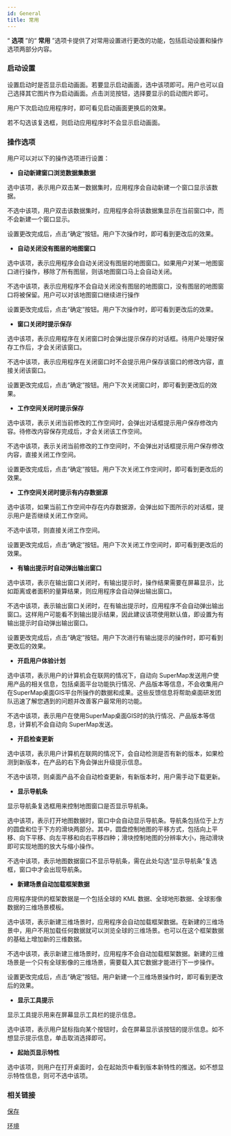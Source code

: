 ```yaml
---
id: General
title: 常用
---
```

“ **选项** ”的“ **常用** ”选项卡提供了对常用设置进行更改的功能，包括启动设置和操作选项两部分内容。

### 启动设置

设置启动时是否显示启动画面。若要显示启动画面，选中该项即可。用户也可以自己选择其它图片作为启动画面。点击浏览按钮，选择要显示的启动图片即可。

用户下次启动应用程序时，即可看见启动画面更换后的效果。

若不勾选该复选框，则启动应用程序时不会显示启动画面。

### 操作选项

用户可以对以下的操作选项进行设置：

  * **自动新建窗口浏览数据集数据**

选中该项，表示用户双击某一数据集时，应用程序会自动新建一个窗口显示该数据。

不选中该项，用户双击该数据集时，应用程序会将该数据集显示在当前窗口中，而不会新建一个窗口显示。

设置更改完成后，点击“确定”按钮。用户下次操作时，即可看到更改后的效果。

  * **自动关闭没有图层的地图窗口**

选中该项，表示应用程序会自动关闭没有图层的地图窗口。如果用户对某一地图窗口进行操作，移除了所有图层，则该地图窗口马上会自动关闭。

不选中该项，表示应用程序不会自动关闭没有图层的地图窗口，没有图层的地图窗口将被保留。用户可以对该地图窗口继续进行操作

设置更改完成后，点击“确定”按钮。用户下次操作时，即可看到更改后的效果。

  * **窗口关闭时提示保存**

选中该项，表示应用程序在关闭窗口时会弹出提示保存的对话框。待用户处理好保存工作后，才会关闭该窗口。

不选中该项，表示应用程序在关闭窗口时不会提示用户保存该窗口的修改内容，直接关闭该窗口。

设置更改完成后，点击“确定”按钮。用户下次关闭窗口时，即可看到更改后的效果。

  * **工作空间关闭时提示保存**

选中该项，表示关闭当前修改的工作空间时，会弹出对话框提示用户保存修改内容。待修改内容保存完成后，才会关闭该工作空间。

不选中该项，表示关闭当前修改的工作空间时，不会弹出对话框提示用户保存修改内容，直接关闭工作空间。

设置更改完成后，点击“确定”按钮。用户下次关闭工作空间时，即可看到更改后的效果。

  * **工作空间关闭时提示有内存数据源**

选中该项，如果当前工作空间中存在内存数据源，会弹出如下图所示的对话框，提示用户是否继续关闭工作空间。

不选中该项，则直接关闭工作空间。

设置更改完成后，点击“确定”按钮。用户下次关闭工作空间时，即可看到更改后的效果。


  * **有输出提示时自动弹出输出窗口**

选中该项，表示在输出窗口关闭时，有输出提示时，操作结果需要在屏幕显示，比如距离或者面积的量算结果，则应用程序会自动弹出输出窗口。

不选中该项，表示输出窗口关闭时，在有输出提示时，应用程序不会自动弹出输出窗口。这样用户可能看不到输出提示结果，因此建议该项使用默认值，即设置为有输出提示时自动弹出输出窗口。

设置更改完成后，点击“确定”按钮。用户下次进行有输出提示的操作时，即可看到更改后的效果。

  * **开启用户体验计划**

选中该项，表示用户的计算机会在联网的情况下，自动向
SuperMap发送用户使用产品的相关信息，包括桌面平台功能执行情况、产品版本等信息，不会收集用户在SuperMap桌面GIS平台所操作的数据和成果。这些反馈信息将帮助桌面研发团队迅速了解您遇到的问题并改善客户最常用的功能。

不选中该项，表示用户在使用SuperMap桌面GIS时的执行情况、产品版本等信息，计算机不会自动向 SuperMap发送。

  * **开启检查更新**

选中该项，表示用户计算机在联网的情况下，会自动检测是否有新的版本，如果检测到新版本，在产品的右下角会弹出升级提示信息。

不选中该项，则桌面产品不会自动检查更新，有新版本时，用户需手动下载更新。

  * **显示导航条**

显示导航条复选框用来控制地图窗口是否显示导航条。

选中该项，表示打开地图数据时，窗口中会自动显示导航条。导航条包括位于上方的圆盘和位于下方的滑块两部分。其中，圆盘控制地图的平移方式，包括向上平移、向下平移、向左平移和向右平移四种；滑块控制地图的分辨率大小，拖动滑块即可实现地图的放大与缩小操作。

不选中该项，表示地图数据窗口不显示导航条，需在此处勾选“显示导航条”复选框，窗口中才会出现导航条。

  * **新建场景自动加载框架数据**

应用程序提供的框架数据是一个包括全球的 KML 数据、全球地形数据、全球影像数据的三维场景模板。

选中该项，表示新建三维场景时，应用程序会自动加载框架数据。在新建的三维场景中，用户不用加载任何数据就可以浏览全球的三维场景。也可以在这个框架数据的基础上增加新的三维数据。

不选中该项，表示新建三维场景时，应用程序不会自动加载框架数据。新建的三维场景是一个只有全球影像的三维场景，需要载入其它数据才能进行下一步操作。

设置更改完成后，点击“确定”按钮。用户新建一个三维场景操作时，即可看到更改后的效果。

  * **显示工具提示**

显示工具提示用来在屏幕显示工具栏的提示信息。

选中该项，表示用户鼠标指向某个按钮时，会在屏幕显示该按钮的提示信息。如不想显示提示信息，单击取消选择即可。

  * **起始页显示特性**

选中该项，则用户在打开桌面时，会在起始页中看到版本新特性的推送。如不想显示特性信息，则可不选中该项。

### 相关链接

 [保存](AutoSave)

 [环境](Environment)

